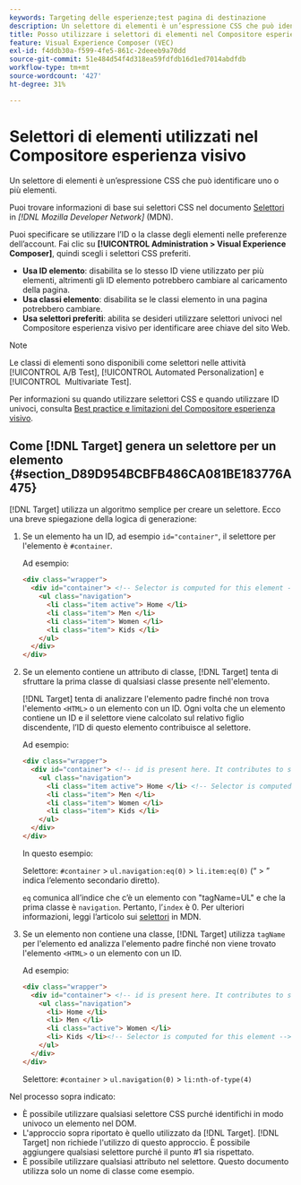 ```yaml
---
keywords: Targeting delle esperienze;test pagina di destinazione
description: Un selettore di elementi è un’espressione CSS che può identificare uno o più elementi. Scopri come utilizzare i selettori di elementi nel Compositore esperienza visivo di Adobe [!DNL Target] .
title: Posso utilizzare i selettori di elementi nel Compositore esperienza visivo?
feature: Visual Experience Composer (VEC)
exl-id: f4ddb30a-f599-4fe5-861c-2deeeb9a70dd
source-git-commit: 51e484d54f4d318ea59fdfdb16d1ed7014abdfdb
workflow-type: tm+mt
source-wordcount: '427'
ht-degree: 31%

---
```


# Selettori di elementi utilizzati nel Compositore esperienza visivo

Un selettore di elementi è un’espressione CSS che può identificare uno o più elementi.

Puoi trovare informazioni di base sui selettori CSS nel documento [Selettori](https://developer.mozilla.org/en-US/docs/Web/Guide/CSS/Getting_started/Selectors) in *[!DNL Mozilla Developer Network]* (MDN).

Puoi specificare se utilizzare l’ID o la classe degli elementi nelle preferenze dell’account. Fai clic su **[!UICONTROL Administration > Visual Experience Composer]**, quindi scegli i selettori CSS preferiti.

* **Usa ID elemento**: disabilita se lo stesso ID viene utilizzato per più elementi, altrimenti gli ID elemento potrebbero cambiare al caricamento della pagina.
* **Usa classi elemento**: disabilita se le classi elemento in una pagina potrebbero cambiare.
* **Usa selettori preferiti**: abilita se desideri utilizzare selettori univoci nel Compositore esperienza visivo per identificare aree chiave del sito Web.

>[!NOTE]
>
>Le classi di elementi sono disponibili come selettori nelle attività [!UICONTROL A/B Test], [!UICONTROL Automated Personalization] e [!UICONTROL &#x200B; Multivariate Test].

Per informazioni su quando utilizzare selettori CSS e quando utilizzare ID univoci, consulta [Best practice e limitazioni del Compositore esperienza visivo](/help/main/c-experiences/c-visual-experience-composer/experience-composer-best-practices.md#concept_E284B3F704C04406B174D9050A2528A6).

## Come [!DNL Target] genera un selettore per un elemento {#section_D89D954BCBFB486CA081BE183776A475}

[!DNL Target] utilizza un algoritmo semplice per creare un selettore. Ecco una breve spiegazione della logica di generazione:

1. Se un elemento ha un ID, ad esempio `id="container"`, il selettore per l&#39;elemento è `#container`.

   Ad esempio:

   ```html
   <div class="wrapper">
     <div id="container"> <!-- Selector is computed for this element -->
       <ul class="navigation">
         <li class="item active"> Home </li>
         <li class="item"> Men </li>
         <li class="item"> Women </li>
         <li class="item"> Kids </li>
       </ul>
     </div>
   </div>
   ```

1. Se un elemento contiene un attributo di classe, [!DNL Target] tenta di sfruttare la prima classe di qualsiasi classe presente nell&#39;elemento.

   [!DNL Target] tenta di analizzare l&#39;elemento padre finché non trova l&#39;elemento `<HTML>` o un elemento con un ID. Ogni volta che un elemento contiene un ID e il selettore viene calcolato sul relativo figlio discendente, l’ID di questo elemento contribuisce al selettore.

   Ad esempio:

   ```html
   <div class="wrapper">
     <div id="container"> <!-- id is present here. It contributes to selector -->
       <ul class="navigation">
         <li class="item active"> Home </li> <!-- Selector is computed for this element -->
         <li class="item"> Men </li>
         <li class="item"> Women </li>
         <li class="item"> Kids </li>
       </ul>
     </div>
   </div>
   ```

   In questo esempio:

   Selettore: `#container` > `ul.navigation:eq(0)` > `li.item:eq(0)` (“ > ” indica l’elemento secondario diretto).

   `eq` comunica all’indice che c’è un elemento con &quot;tagName=UL&quot; e che la prima classe è `navigation`. Pertanto, l’`index` è 0. Per ulteriori informazioni, leggi l’articolo sui [selettori](https://developer.mozilla.org/en-US/docs/Web/Guide/CSS/Getting_started/Selectors) in MDN.

1. Se un elemento non contiene una classe, [!DNL Target] utilizza `tagName` per l&#39;elemento ed analizza l&#39;elemento padre finché non viene trovato l&#39;elemento `<HTML>` o un elemento con un ID.

   Ad esempio:

   ```html
   <div class="wrapper">
     <div id="container"> <!-- id is present here. It contributes to selector -->
       <ul class="navigation">
         <li> Home </li>
         <li> Men </li>
         <li class="active"> Women </li>
         <li> Kids </li><!-- Selector is computed for this element -->
       </ul>
     </div>
   </div>
   ```

   Selettore: `#container` > `ul.navigation(0)` > `li:nth-of-type(4)`

Nel processo sopra indicato:

* È possibile utilizzare qualsiasi selettore CSS purché identifichi in modo univoco un elemento nel DOM.
* L&#39;approccio sopra riportato è quello utilizzato da [!DNL Target]. [!DNL Target] non richiede l&#39;utilizzo di questo approccio. È possibile aggiungere qualsiasi selettore purché il punto #1 sia rispettato.
* È possibile utilizzare qualsiasi attributo nel selettore. Questo documento utilizza solo un nome di classe come esempio.
